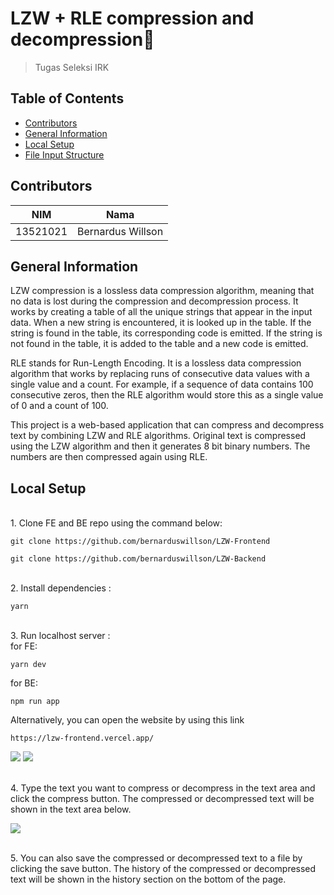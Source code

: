# LZW + RLE compression and decompression🎲
>Tugas Seleksi IRK
## Table of Contents
* [Contributors](#contributors)
* [General Information](#general-information)
* [Local Setup](#local-setup)
* [File Input Structure](#file-input-structure)
## Contributors
| NIM | Nama |
| :---: | :---: |
| 13521021 | Bernardus Willson  |
## General Information 
LZW compression is a lossless data compression algorithm, meaning that no data is lost during the compression and decompression process. It works by creating a table of all the unique strings that appear in the input data. When a new string is encountered, it is looked up in the table. If the string is found in the table, its corresponding code is emitted. If the string is not found in the table, it is added to the table and a new code is emitted.

RLE stands for Run-Length Encoding. It is a lossless data compression algorithm that works by replacing runs of consecutive data values with a single value and a count. For example, if a sequence of data contains 100 consecutive zeros, then the RLE algorithm would store this as a single value of 0 and a count of 100.

This project is a web-based application that can compress and decompress text by combining LZW and RLE algorithms. Original text is compressed using the LZW algorithm and then it generates 8 bit binary numbers. The numbers are then compressed again using RLE.
## Local Setup
<br>
1. Clone FE and BE repo using the command below: 

```
git clone https://github.com/bernarduswillson/LZW-Frontend
```
```
git clone https://github.com/bernarduswillson/LZW-Backend
```
<br>
2. Install dependencies :

```
yarn
```
<br>
3. Run localhost server :
<br>
for FE:

```
yarn dev
```
for BE:

```
npm run app
```
Alternatively, you can open the website by using this link
```
https://lzw-frontend.vercel.app/
```

![](doc/home.png)
![](doc/home2.png)

<br>
4. Type the text you want to compress or decompress in the text area and click the compress button. The compressed or decompressed text will be shown in the text area below.

![](doc/input.png)

<br>
5. You can also save the compressed or decompressed text to a file by clicking the save button. The history of the compressed or decompressed text will be shown in the history section on the bottom of the page.